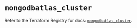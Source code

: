 # `mongodbatlas_cluster`

Refer to the Terraform Registry for docs: [`mongodbatlas_cluster`](https://registry.terraform.io/providers/mongodb/mongodbatlas/1.34.0/docs/resources/cluster).
